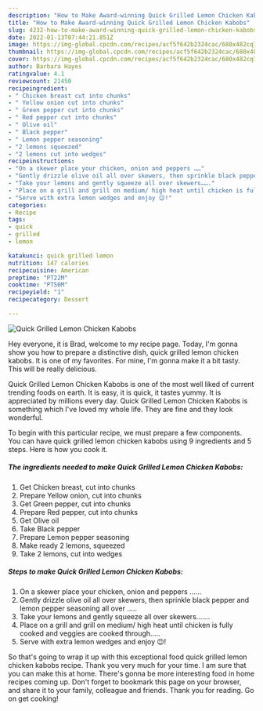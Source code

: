 ```yaml
---
description: "How to Make Award-winning Quick Grilled Lemon Chicken Kabobs"
title: "How to Make Award-winning Quick Grilled Lemon Chicken Kabobs"
slug: 4232-how-to-make-award-winning-quick-grilled-lemon-chicken-kabobs
date: 2022-01-13T07:44:21.851Z
image: https://img-global.cpcdn.com/recipes/acf5f642b2324cac/680x482cq70/quick-grilled-lemon-chicken-kabobs-recipe-main-photo.jpg
thumbnail: https://img-global.cpcdn.com/recipes/acf5f642b2324cac/680x482cq70/quick-grilled-lemon-chicken-kabobs-recipe-main-photo.jpg
cover: https://img-global.cpcdn.com/recipes/acf5f642b2324cac/680x482cq70/quick-grilled-lemon-chicken-kabobs-recipe-main-photo.jpg
author: Barbara Hayes
ratingvalue: 4.1
reviewcount: 21450
recipeingredient:
- " Chicken breast cut into chunks"
- " Yellow onion cut into chunks"
- " Green pepper cut into chunks"
- " Red pepper cut into chunks"
- " Olive oil"
- " Black pepper"
- " Lemon pepper seasoning"
- "2 lemons squeezed"
- "2 lemons cut into wedges"
recipeinstructions:
- "On a skewer place your chicken, onion and peppers ……"
- "Gently drizzle olive oil all over skewers, then sprinkle black pepper and lemon pepper seasoning all over ….."
- "Take your lemons and gently squeeze all over skewers……."
- "Place on a grill and grill on medium/ high heat until chicken is fully cooked and veggies are cooked through….."
- "Serve with extra lemon wedges and enjoy 😉!"
categories:
- Recipe
tags:
- quick
- grilled
- lemon

katakunci: quick grilled lemon 
nutrition: 147 calories
recipecuisine: American
preptime: "PT22M"
cooktime: "PT50M"
recipeyield: "1"
recipecategory: Dessert

---
```



![Quick Grilled Lemon Chicken Kabobs](https://img-global.cpcdn.com/recipes/acf5f642b2324cac/680x482cq70/quick-grilled-lemon-chicken-kabobs-recipe-main-photo.jpg)

Hey everyone, it is Brad, welcome to my recipe page. Today, I'm gonna show you how to prepare a distinctive dish, quick grilled lemon chicken kabobs. It is one of my favorites. For mine, I'm gonna make it a bit tasty. This will be really delicious.



Quick Grilled Lemon Chicken Kabobs is one of the most well liked of current trending foods on earth. It is easy, it is quick, it tastes yummy. It is appreciated by millions every day. Quick Grilled Lemon Chicken Kabobs is something which I've loved my whole life. They are fine and they look wonderful.


To begin with this particular recipe, we must prepare a few components. You can have quick grilled lemon chicken kabobs using 9 ingredients and 5 steps. Here is how you cook it.

<!--inarticleads1-->

##### The ingredients needed to make Quick Grilled Lemon Chicken Kabobs:

1. Get  Chicken breast, cut into chunks
1. Prepare  Yellow onion, cut into chunks
1. Get  Green pepper, cut into chunks
1. Prepare  Red pepper, cut into chunks
1. Get  Olive oil
1. Take  Black pepper
1. Prepare  Lemon pepper seasoning
1. Make ready 2 lemons, squeezed
1. Take 2 lemons, cut into wedges




<!--inarticleads2-->

##### Steps to make Quick Grilled Lemon Chicken Kabobs:

1. On a skewer place your chicken, onion and peppers ……
1. Gently drizzle olive oil all over skewers, then sprinkle black pepper and lemon pepper seasoning all over …..
1. Take your lemons and gently squeeze all over skewers…….
1. Place on a grill and grill on medium/ high heat until chicken is fully cooked and veggies are cooked through…..
1. Serve with extra lemon wedges and enjoy 😉!




So that's going to wrap it up with this exceptional food quick grilled lemon chicken kabobs recipe. Thank you very much for your time. I am sure that you can make this at home. There's gonna be more interesting food in home recipes coming up. Don't forget to bookmark this page on your browser, and share it to your family, colleague and friends. Thank you for reading. Go on get cooking!
